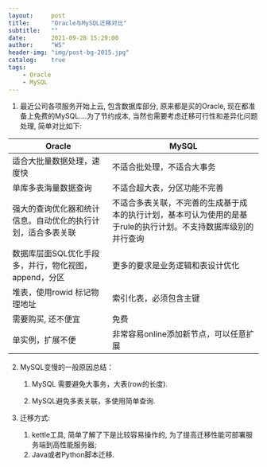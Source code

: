 ```yaml
---
layout:     post
title:      "Oracle与MySQL迁移对比"
subtitle:   ""
date:       2021-09-28 15:29:00
author:     "WS"
header-img: "img/post-bg-2015.jpg"
catalog:    true
tags:
    - Oracle
    - MySQL
---
```


1. 最近公司各项服务开始上云, 包含数据库部分, 原来都是买的Oracle, 现在都准备上免费的MySQL....为了节约成本, 当然也需要考虑迁移可行性和差异化问题处理, 简单对比如下:

| Oracle                                                       | MySQL                                                        |
| ------------------------------------------------------------ | ------------------------------------------------------------ |
| 适合大批量数据处理，速度快                                   | 不适合批处理，不适合大事务                                   |
| 单库多表海量数据查询                                         | 不适合超大表，分区功能不完善                                 |
| 强大的查询优化器和统计信息。自动优化的执行计划，适合多表关联 | 不适合多表关联，不完善的生成基于成本的执行计划，基本可认为使用的是基于rule的执行计划。不支持数据库级别的并行查询 |
| 数据库层面SQL优化手段多，并行，物化视图，append，分区        | 更多的要求是业务逻辑和表设计优化                             |
| 堆表，使用rowid 标记物理地址                                 | 索引化表，必须包含主键                                       |
| 需要购买, 还不便宜                                           | 免费                                                         |
| 单实例，扩展不便                                             | 非常容易online添加新节点，可以任意扩展                       |



2. MySQL变慢的一般原因总结： 

   1. MySQL 需要避免大事务，大表(row的长度).

   2. MySQL避免多表关联，多使用简单查询.

3. 迁移方式:

   1. kettle工具, 简单了解了下是比较容易操作的, 为了提高迁移性能可部署服务端到高性能服务器;
   2. Java或者Python脚本迁移.
